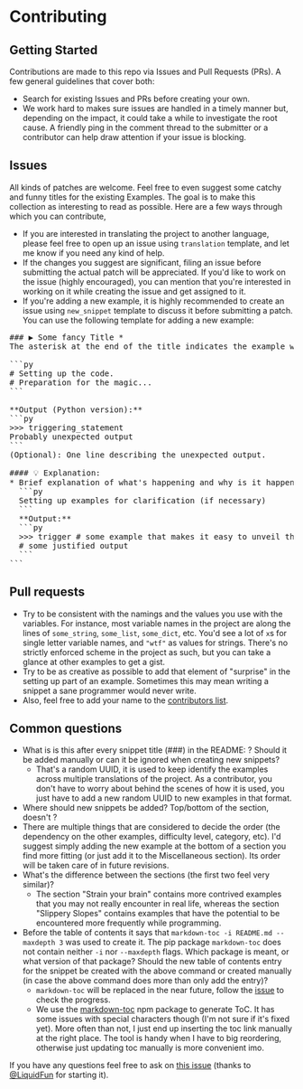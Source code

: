 # Contributing

## Getting Started

Contributions are made to this repo via Issues and Pull Requests (PRs). A few general guidelines that cover both:

- Search for existing Issues and PRs before creating your own.
- We work hard to makes sure issues are handled in a timely manner but, depending on the impact, it could take a while to investigate the root cause. A friendly ping in the comment thread to the submitter or a contributor can help draw attention if your issue is blocking.

## Issues

All kinds of patches are welcome. Feel free to even suggest some catchy and funny titles for the existing Examples. The goal is to make this collection as interesting to read as possible. Here are a few ways through which you can contribute,

- If you are interested in translating the project to another language, please feel free to open up an issue using `translation` template, and let me know if you need any kind of help.
- If the changes you suggest are significant, filing an issue before submitting the actual patch will be appreciated. If you'd like to work on the issue (highly encouraged), you can mention that you're interested in working on it while creating the issue and get assigned to it.
- If you're adding a new example, it is highly recommended to create an issue using `new_snippet` template to discuss it before submitting a patch. You can use the following template for adding a new example:

<pre>
### ▶ Some fancy Title *
The asterisk at the end of the title indicates the example was not present in the first release and has been recently added.

```py
# Setting up the code.
# Preparation for the magic...
```

**Output (Python version):**
```py
>>> triggering_statement
Probably unexpected output
```
(Optional): One line describing the unexpected output.

#### 💡 Explanation:
* Brief explanation of what's happening and why is it happening.
  ```py
  Setting up examples for clarification (if necessary)
  ```
  **Output:**
  ```py
  >>> trigger # some example that makes it easy to unveil the magic
  # some justified output
  ```
```
</pre>

## Pull requests

- Try to be consistent with the namings and the values you use with the variables. For instance, most variable names in the project are along the lines of `some_string`, `some_list`, `some_dict`, etc. You'd see a lot of `x`s for single letter variable names, and `"wtf"` as values for strings. There's no strictly enforced scheme in the project as such, but you can take a glance at other examples to get a gist.
- Try to be as creative as possible to add that element of "surprise" in the setting up part of an example. Sometimes this may mean writing a snippet a sane programmer would never write.
- Also, feel free to add your name to the [contributors list](/CONTRIBUTORS.md).

## Common questions

- What is is this after every snippet title (###) in the README: <!-- Example ID: 30f1d3fc-e267-4b30-84ef-4d9e7091ac1a --->? Should it be added manually or can it be ignored when creating new snippets?
    - That's a random UUID, it is used to keep identify the examples across multiple translations of the project. As a contributor, you don't have to worry about behind the scenes of how it is used, you just have to add a new random UUID to new examples in that format.
- Where should new snippets be added? Top/bottom of the section, doesn't ?
-   There are multiple things that are considered to decide the order (the dependency on the other examples, difficulty level, category, etc). I'd suggest simply adding the new example at the bottom of a section you find more fitting (or just add it to the Miscellaneous section). Its order will be taken care of in future revisions.
- What's the difference between the sections (the first two feel very similar)?
    - The section "Strain your brain" contains more contrived examples that you may not really encounter in real life, whereas the section "Slippery Slopes" contains examples that have the potential to be encountered more frequently while programming.
- Before the table of contents it says that `markdown-toc -i README.md --maxdepth 3` was used to create it. The pip package `markdown-toc` does not contain neither `-i` nor `--maxdepth` flags. Which package is meant, or what version of that package? Should the new table of contents entry for the snippet be created with the above command or created manually (in case the above command does more than only add the entry)?
    - `markdown-toc` will be replaced in the near future, follow the [issue](https://github.com/satwikkansal/wtfpython/issues/351) to check the progress.
    - We use the [markdown-toc](https://www.npmjs.com/package/markdown-toc) npm package to generate ToC. It has some issues with special characters though (I'm not sure if it's fixed yet). More often than not, I just end up inserting the toc link manually at the right place. The tool is handy when I have to big reordering, otherwise just updating toc manually is more convenient imo.

If you have any questions feel free to ask on [this issue](https://github.com/satwikkansal/wtfpython/issues/269) (thanks to [@LiquidFun](https://github.com/LiquidFun) for starting it).
